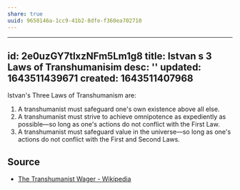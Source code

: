 ```yaml
---
share: true
uuid: 9650146a-1cc9-41b2-8dfe-f360ea702710
---
```

---
id: 2e0uzGY7tlxzNFm5Lm1g8
title: Istvan s 3 Laws of Transhumanisim
desc: ''
updated: 1643511439671
created: 1643511407968
---

Istvan's Three Laws of Transhumanism are:

1. A transhumanist must safeguard one's own existence above all else.
2. A transhumanist must strive to achieve omnipotence as expediently as possible—so long as one's actions do not conflict with the First Law.
3. A transhumanist must safeguard value in the universe—so long as one's actions do not conflict with the First and Second Laws.

## Source

* [The Transhumanist Wager - Wikipedia](https://en.wikipedia.org/wiki/The_Transhumanist_Wager)